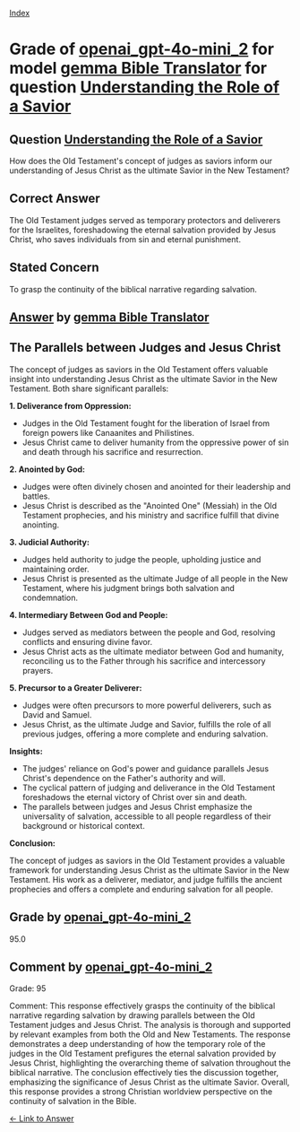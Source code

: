 
[Index](../../../../index.md)
# Grade of [openai_gpt-4o-mini_2](../../../grading_models/openai_gpt-4o-mini_2.md) for model [gemma Bible Translator](../../../answering_models/gemma_Bible_Translator.md) for question [Understanding the Role of a Savior](../../../questions/Understanding_the_Role_of_a_Savior.md)

## Question [Understanding the Role of a Savior](../../../questions/Understanding_the_Role_of_a_Savior.md)
How does the Old Testament's concept of judges as saviors inform our understanding of Jesus Christ as the ultimate Savior in the New Testament?

## Correct Answer
The Old Testament judges served as temporary protectors and deliverers for the Israelites, foreshadowing the eternal salvation provided by Jesus Christ, who saves individuals from sin and eternal punishment.

## Stated Concern
To grasp the continuity of the biblical narrative regarding salvation.

## [Answer](../Understanding_the_Role_of_a_Savior.md) by [gemma Bible Translator](../../../answering_models/gemma_Bible_Translator.md)
## The Parallels between Judges and Jesus Christ

The concept of judges as saviors in the Old Testament offers valuable insight into understanding Jesus Christ as the ultimate Savior in the New Testament. Both share significant parallels:

**1. Deliverance from Oppression:**

* Judges in the Old Testament fought for the liberation of Israel from foreign powers like Canaanites and Philistines.
* Jesus Christ came to deliver humanity from the oppressive power of sin and death through his sacrifice and resurrection.

**2. Anointed by God:**

* Judges were often divinely chosen and anointed for their leadership and battles.
* Jesus Christ is described as the "Anointed One" (Messiah) in the Old Testament prophecies, and his ministry and sacrifice fulfill that divine anointing.

**3. Judicial Authority:**

* Judges held authority to judge the people, upholding justice and maintaining order.
* Jesus Christ is presented as the ultimate Judge of all people in the New Testament, where his judgment brings both salvation and condemnation.

**4. Intermediary Between God and People:**

* Judges served as mediators between the people and God, resolving conflicts and ensuring divine favor.
* Jesus Christ acts as the ultimate mediator between God and humanity, reconciling us to the Father through his sacrifice and intercessory prayers.

**5. Precursor to a Greater Deliverer:**

* Judges were often precursors to more powerful deliverers, such as David and Samuel.
* Jesus Christ, as the ultimate Judge and Savior, fulfills the role of all previous judges, offering a more complete and enduring salvation.

**Insights:**

* The judges' reliance on God's power and guidance parallels Jesus Christ's dependence on the Father's authority and will.
* The cyclical pattern of judging and deliverance in the Old Testament foreshadows the eternal victory of Christ over sin and death.
* The parallels between judges and Jesus Christ emphasize the universality of salvation, accessible to all people regardless of their background or historical context.


**Conclusion:**

The concept of judges as saviors in the Old Testament provides a valuable framework for understanding Jesus Christ as the ultimate Savior in the New Testament. His work as a deliverer, mediator, and judge fulfills the ancient prophecies and offers a complete and enduring salvation for all people.

## Grade by [openai_gpt-4o-mini_2](../../../grading_models/openai_gpt-4o-mini_2.md)
95.0

## Comment by [openai_gpt-4o-mini_2](../../../grading_models/openai_gpt-4o-mini_2.md)
Grade: 95

Comment: This response effectively grasps the continuity of the biblical narrative regarding salvation by drawing parallels between the Old Testament judges and Jesus Christ. The analysis is thorough and supported by relevant examples from both the Old and New Testaments. The response demonstrates a deep understanding of how the temporary role of the judges in the Old Testament prefigures the eternal salvation provided by Jesus Christ, highlighting the overarching theme of salvation throughout the biblical narrative. The conclusion effectively ties the discussion together, emphasizing the significance of Jesus Christ as the ultimate Savior. Overall, this response provides a strong Christian worldview perspective on the continuity of salvation in the Bible.

[&lt;- Link to Answer](../Understanding_the_Role_of_a_Savior.md)
